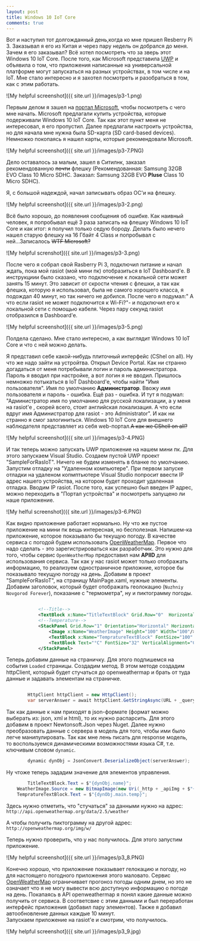 ```yaml
---
layout: post
title: Windows 10 IoT Core
comments: true
---
```


Вот и наступил тот долгожданный день,когда ко мне пришел Resberry Pi 3.
Заказывал я его из Китая и через пару недель он добрался до меня. Зачем я его заказывал?
Всё хотел посмотреть что за зверь этот Windows 10 IoT Core. После того, как Microsoft представила [UWP](https://docs.microsoft.com/ru-ru/windows/uwp/get-started/whats-a-uwp) и объявила о том, что приложения написанные на универсальной платформе могут запускаться на разных устройствах, в том числе и на IoT. Мне стало интересно и я захотел посмотреть и разобраться в том, как с этим работать. 


![My helpful screenshot]({{ site.url }}/images/p3-1.png)

Первым делом я зашел на [портал Microsoft](https://developer.microsoft.com/en-us/windows/iot), чтобы посмотреть с чего мне начать. Microsoft предлагали купить устройства, которые подерживали Windows 10 IoT Core. Так как этот пункт меня не интересовал, я его пропустил. Далее предлагали настроить устройства, но для начала мне нужна была SD-карта (SD card-based devices). Немножко покопаясь я нашел карты, которые рекомендовали Microsoft.

![My helpful screenshot]({{ site.url }}/images/p3-7.PNG)


Дело оставалось за малым, зашел в Ситилнк, заказал рекомендованную ~~почти~~ флешку (Рекомендованная: Samsung 32GB EVO Class 10 Micro SDHC. Заказал: Samsung 32GB EVO **Pluse** Class 10 Micro SDHC). 

Я, с большой надеждой, начал записывать образ OC'и на флешку.

![My helpful screenshot]({{ site.url }}/images/p3-2.png)

Всё было хорошо, до появления сообщения об ошибке. Как наивный человек, я попробывал ещё 3 раза записать на флешку Windows 10 IoT Core и как итог: я получил только седую бороду.
Делать было нечего нашел старую флешку на 16 Гбайт 4 Class и попробывал с ней...Записалось ~~WTF Microsoft?~~

![My helpful screnshot]({{ site.url }}/images/p3-3.png)

После чего я собрал свой Rasberry Pi 3, подключил питание и начал ждать, пока мой rasiot (мой мини пк) отобразиться в IoT Dashboard'e. В инструкциии было сказано, что подключение к локальной сети может занять 15 минут. Это зависит от скрости чтения с флешки, а так как флешка, которую я использовал, была не самого хорошего класса, я подождал 40 минут, но так ничего не добился. 
После чего я подумал:" А что если rasiot не может подключится к Wi-Fi?"- и подключил его к локальной сети с помощью кабеля. Через пару секунд rasiot отобразился в Dashboard'e.

![My helpful screenshot]({{ site.url }}/images/p3-5.png)

Полдела сделано. Мне стало интересно, а как выглядит Windows 10 IoT Core и что с ней можно делать.

Я представил себе какой-нибудь плиточный интерфейс (CShel on all). Ну что же надо зайти на устройтва. Открыл Device Portal. Как ни странно догадаться от меня потребывали логин и пароль администратора. Пароль я вводил при настройке, а вот логин я не вводил. Пришлось немножко потыкаться в IoT Dashboard'e, чтобы найти "Имя пользователя". Имя по умолчанию **Администратор**.
Ввожу имя пользователя и пароль - ошибка. Ещё раз - ошибка. И тут я подумал: "Администратор имя по умолчанию для русской локализации, а у меня на rasiot'e , скорей всего, стоит английская локализация. А что если вдруг имя Администратор для rasiot - это Administrator". И как ни странно я смог залогиниться.
Windows 10 IoT Core для внешнего наблюдателя представляет из себя web-портал.~~А как же CShell on all?~~

![My helpful screenshot]({{ site.url }}/images/p3-4.PNG)

И так теперь можно запускать UWP приложение на нашем мини пк. Для этого запускаем Visual Studio. Создаем пустой UWP проект "SampleForRasIoT".
Ничего не будем изменять в бланке по умолчанию. Запустим отладку на "Удаленном компьютере". При первом запуске отладки на удаленом копмптьютере Visual Studio попросит ввести IP адрес нашего устройства, на котором будет проходит удаленная отладка. Вводим IP rasiot. После того, как успешно был введен IP адрес, можно переходить в "Портал устройства" и посмотреть запущено ли наше приложение.

![My helful screenshot]({{ site.url }}/images/p3-6.PNG)

Как видно приложение работает нормально. 
Ну что же пустое приложение на мини пк вещь интересная, но бесполезная. Напишем-ка приложение, которое показывало бы текущую погоду. В качестве сервиса с погодой будем использовать [OpenWeatherMap](https://openweathermap.org). 
Первое что надо сделать - это зарегистрироваться как разработчик. Это нужно для того, чтобы сервис `OpenWeatherMap` предоставил нам **APIID** для использования сервиса. 
Так как у нас rasiot может только отображать информацию, то реализуем одностраничное приложние, которое бы показывало текущую погоду на день.
Добавим в проект "SampleForRasIoT", на страницу MainPage.xaml, нужные элементы. Добавим заголовок, который будет отображать геолокацию (`Nuzhniy Novgorod Forever`), показание с "термометра", ну и пиктограмму погоды.

```xml

            <!--Title-->
            <TextBlock x:Name="TitleTextBlock" Grid.Row="0"  HorizontalAlignment="Center" FontSize="48" TextWrapping="WrapWholeWords"/>
            <!--Temperature-->
            <StackPanel Grid.Row="1" Orientation="Horizontal" HorizontalAlignment="Center">
                <Image x:Name="WeatherImage" Height="100" Width="100"/>
                <TextBlock x:Name="TempratureTextBlock" FontSize="100" VerticalAlignment="Center" Margin="0,0,0,25"/>
                <TextBlock Text="°C" FontSize="32" VerticalAlignment="Center" Margin="0,0,0,60"/>
            </StackPanel>

```
Теперь добавим данные на страничку. Для этого подпишемся на события `Loaded` страницы. Создадим метод. В этом методе создадим httpClient, который будет стучаться до openweathermap и брать от туда данные и задавать элементам на страничке.

```csharp

        HttpClient httpClient = new HttpClient();
        var serverAnswer = await httpClient.GetStringAsync(URL + _queryParameter + _apiKey);
```
Так как данные к нам приходят в json-формате (формат можно выберать из: json, xml и html), то их нужно распарсить. Для этого добавим в проект Newtonsoft.Json через Nuget. Далее нужно преобразовать данные с сервера в модель для того, чтобы ими было легче манипулировать. Так как мне лень писать для response модель, то воспользуемся динамическими возможностями языка C#, т.е. ключивым словом `dynamic`. 


```csharp
        dynamic dynObj = JsonConvert.DeserializeObject(serverAnswer);
```

Ну чтоже теперь зададим значение для элементов управления.


```csharp
        TitleTextBlock.Text = $"{dynObj.name}";
	WeatherImage.Source = new BitmapImage(new Uri(_http + _apiImg + $"{dynObj.weather[0].icon}.png"));
	TempratureTextBlock.Text = $"{dynObj.main.temp}";
```

Здесь нужно отметить, что "стучаться" за данными нужно на адрес:
`http://api.openweathermap.org/data/2.5/weather` 

А чтобы получить пиктограмму на другой адрес:
 `http://openweathermap.org/img/w/` 


Теперь нужно проверить, что у нас получилось. Для этого запустим приложение.

![My helpful screenshot]({{ site.url }}/images/p3_8.PNG)

Конечно хорошо, что приложение показывает гелокацию и погоду, но для настоящего погодного приложения этого маловато. Сервис [OpenWeatherMap](http://openweathermap.org) ограничивает прогоноз погоды одним днем, но это не означает что я не могу вывести всю доступную информацию о погоде на день.
Покапаясь в API openweathermap я понял какие данные можно получить от сервиса. В соответсвие с этим данными и был переработан интерфейс приложения (добавил пару элементов). Также я добавил автообновление данных каждые 10 минут.  
Запускаем приложение на rasiot'e и смотрим, что получилось. 

![My helpful screenshot]({{ site.url }}/images/p3_9.jpg)